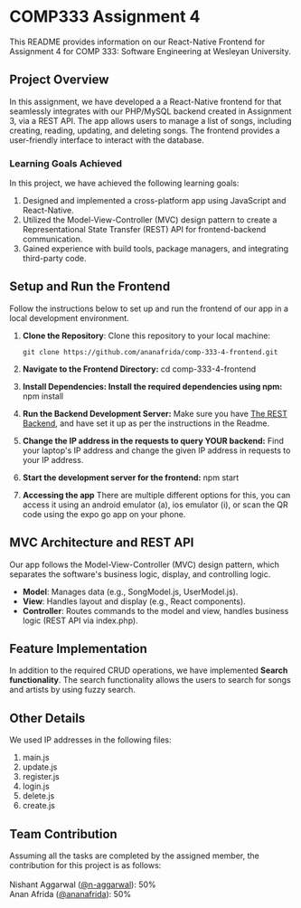 # COMP333 Assignment 4

This README provides information on our React-Native Frontend for Assignment 4 for COMP 333: Software Engineering at Wesleyan University.

## Project Overview

In this assignment, we have developed a a React-Native frontend for that seamlessly integrates with our PHP/MySQL backend created in Assignment 3, via a REST API. The app allows users to manage a list of songs, including creating, reading, updating, and deleting songs. The frontend provides a user-friendly interface to interact with the database.

### Learning Goals Achieved

In this project, we have achieved the following learning goals:

1. Designed and implemented a cross-platform app using JavaScript and React-Native.
2. Utilized the Model-View-Controller (MVC) design pattern to create a Representational State Transfer (REST) API for frontend-backend communication.
3. Gained experience with build tools, package managers, and integrating third-party code.

## Setup and Run the Frontend

Follow the instructions below to set up and run the frontend of our app in a local development environment.

1. **Clone the Repository**: Clone this repository to your local machine:

   ```shell
   git clone https://github.com/ananafrida/comp-333-4-frontend.git
2. **Navigate to the Frontend Directory:** 
    cd comp-333-4-frontend
3. **Install Dependencies: Install the required dependencies using npm:** npm install
4. **Run the Backend Development Server:** Make sure you have [The REST Backend](https://github.com/n-aggarwal/comp-333-3-backend), and have set it up as per the instructions in the Readme.
5. **Change the IP address in the requests to query YOUR backend:** Find your laptop's IP address and change the given IP address in requests to your IP address.
5. **Start the development server for the frontend:** npm start
5. **Accessing the app** There are multiple different options for this, you can access it using an android emulator (a), ios emulator (i), or scan the QR code using the expo go app on your phone.

## MVC Architecture and REST API

Our app follows the Model-View-Controller (MVC) design pattern, which separates the software's business logic, display, and controlling logic.

- **Model**: Manages data (e.g., SongModel.js, UserModel.js).
- **View**: Handles layout and display (e.g., React components).
- **Controller**: Routes commands to the model and view, handles business logic (REST API via index.php).

## Feature Implementation

In addition to the required CRUD operations, we have implemented **Search functionality**. The search functionality allows the users to search for songs and artists by using fuzzy search.

## Other Details

We used IP addresses in the following files:
1. main.js
2. update.js
3. register.js
4. login.js
5. delete.js
6. create.js


## Team Contribution

Assuming all the tasks are completed by the assigned member, the contribution for this project is as follows:
<br />
<br />
Nishant Aggarwal ([@n-aggarwal](https://github.com/n-aggarwal)): 50% <br />
Anan Afrida ([@ananafrida](https://github.com/ananafrida)): 50%